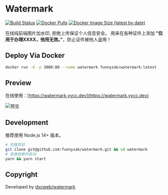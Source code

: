 # Watermark
  
  [![Build Status][build-status-image]][build-status]
  [![Docker Pulls](https://img.shields.io/docker/pulls/funnyzak/watermark)](https://hub.docker.com/r/funnyzak/watermark/tags)
  [![Docker Image Size (latest by date)](https://img.shields.io/docker/image-size/funnyzak/watermark)](https://hub.docker.com/r/funnyzak/watermark/tags)
  
在线纯前端图片加水印, 拒绝上传保证个人信息安全。
用来在各种证件上添加 **”仅用于办理XXXX，他用无效。”**，防止证件被他人盗用！

## Deploy Via Docker

```bash
docker run -d -p 3000:80 --name watermark funnyzak/watermark:latest
```

## Preview

在线使用：[https://watermark.yycc.dev](https://watermark.yycc.dev)

![预览](https://cdn.jsdelivr.net/gh/funnyzak/watermark/.github/assets/preview.png)

## Development

推荐使用 Node.js 14+ 版本。

```bash
# 克隆项目
git clone git@github.com:funnyzak/watermark.git && cd watermark
# 安装依赖并启动
yarn && yarn start
```

## Copyright

Developed by [dxcweb/watermark](https://github.com/dxcweb/watermark)

[build-status-image]: https://github.com/funnyzak/watermark/actions/workflows/docker_build.yml/badge.svg
[build-status]: https://github.com/funnyzak/watermark/actions
